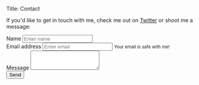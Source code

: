 Title: Contact

If you'd like to get in touch with me, check me out on [Twitter](https://twitter.com/MixMasterMartin) or shoot me a message:

<form id="myForm">
	 			<div class="form-group">
	    			<label for="formGroupExampleInput">Name</label>
						<input required type="text" class="form-control" id="fromName" placeholder="Enter name" name="name">
				</div>
				<div class="form-group">
	     			<label for="exampleInputEmail1">Email address</label>
						<input type="email" class="form-control" id="fromEmail" aria-describedby="emailHelp" placeholder="Enter email" name="emailAddress" required>
						<small id="emailHelp" class="form-text text-muted">Your email is safe with me!</small>
				</div>
				<div class="form-group">
					<label for="exampleFormControlTextarea1">Message</label>
						<textarea required class="form-control" id="fromMessage" rows="3" name="message"></textarea>
			        <input type="text" name="_gotcha" style="display:none" />
			        <input type="hidden" name="_next" value="https://martindnoah.com/index.html" />
				</div>
				<div class="form-group">
					<button class="btn btn-primary btn-lg" type="submit">Send</button>
				</div>
  			</form>



<script type="text/javascript">
    	$('#myForm').submit(function(e){
		    $('#exampleModal').modal('show');
		    e.preventDefault();
		    $.ajax({
		        url:"https://purring-dodo.prod.with-datafire.io/contact",
		        type:'post',
		        data:$('#myForm').serialize(),
		        success:function(){
		            $('#myForm :input').val('');
		            //whatever you wanna do after the form is successfully submitted
		        }
		    });
		});
    </script>